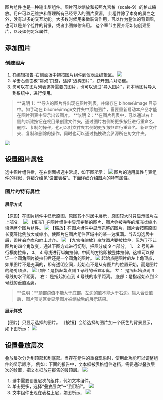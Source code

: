图片组件也是一种输出型组件。图片可以缩放和按照九宫格（scale-9）的格式缩放。用户可以还维护和管理所有已经导入的图片资源。
此组件除了本身的属性之外，没有过多的交互功能。大多数时候用来做装饰作用，可以作为整体的背景图，也可以是某个组件的背景，或者小图做修饰用。
这个章节主要介绍如何创建图片，以及如何定义属性。

## 添加图片
### 创建图片
1. 在编辑报告-右侧面板中拖拽图片组件到仪表盘编辑区。
![](https://main.qcloudimg.com/raw/edf7aeafc2e8c1b32092c198bde37897.png)
2. 单击右侧面板“常规”页签，选择“选择图片”，打开图片对话框。
3. 您可以在图片列表选择需要的图片，也可以通过“导入图片”，将本地图片导入到系统中，进行使用。
>**说明 1：**导入的图片将出现在图片列表，并储存在 bihome\image 目录中。如手动在 bihome\image文件夹中添加图片，需要重新启动本产品才能在图片列表中显示出该图片。
>**说明 2：**在图片列表中，可以通过右上侧的新建按钮在根目录创建文件夹，通过图片右侧的更多按钮进行重命名、删除、复制的操作，也可以对文件夹右侧的更多按钮进行重命名、新建文件夹、复制和删除的操作，同时也可以通过拖拽改变资源所在的文件夹。

![](https://main.qcloudimg.com/raw/d803383e868b490f54c734c1543324bb.png)

## 设置图片属性
选中图片组件后，在右侧面板选中常规，如下图所示：
![](https://main.qcloudimg.com/raw/076da9df301e967e7cf0c04df152c381.png)
图片的通用属性与表组件的相似，详细介绍见“[设置表格]()”。下面详细介绍图片的特有属性。


### 图片的特有属性
#### 展示方式
【原图】在图片组件中显示原图，原图较小时居中展示，原图较大时只显示图片左上部分。
![](https://main.qcloudimg.com/raw/615df9b097a2da64dc958c35f6705db3.png)
【填充】在图片组件中显示完整的图片，图片会被完整的填充或缩小填满整个图片组件。
![](https://main.qcloudimg.com/raw/a6b3a8857ae582be822ab8e268916232.png)
【缩放】在图片组件中显示完整的图片，图片会按照原图长宽等比例放大或缩小，使图片在图片组件区域中的某一边填满。当去勾选居中后，图片会向左和向上对齐。
![](https://main.qcloudimg.com/raw/41b1bf3b3ab3e72a23f2857a567e4f9e.png)
【九宫格缩放】缩放图片要被拉伸，但为了不让图片的四个角改变，通过下图方式进行切割，把图分成 9 个部分， 1、 2 号线进行横向拉伸， 3、 4 号线进行纵向拉伸，中间的方格即被整体拉伸。这样可以保证一个圆角图片被拉伸后还是一个圆角的图片。
![](https://main.qcloudimg.com/raw/d7a3342bf5bc65876629b1f991325953.png)
起始点是图片的左上角顶点，如果图片不是充满的，即有透明空间，起始点不是从有图片的位置开始，而是图片的绝对顶点。
![](https://main.qcloudimg.com/raw/d8c614cace308db9f7dc1494d996557a.png)
顶部：是指起始点到 1 号线的垂直距离。
左： 是指起始点到 3 号线的水平距离。
右： 是指起始点到 4 号线的水平距离。
底部：是指起始点到 2 号线的垂直距离。
>**说明：**顶部的值不能大于底部，左边的值不能大于右边。输入合法值后，图片预览区会显示图片被缩放后的展示结果。

#### 展示样式
【图片】只显示选择的图片。
【按钮】会给选择的图片加一个灰色的背景显示，如下图所示：
![](https://main.qcloudimg.com/raw/b03ac6b4534f0e95b2a4c541250cde04.png)

## 设置叠放层次
叠放层次分为到顶部和到底部。当存在组件的重叠现象时，使用此功能可以调整组件的显示顺序。
例如：下面的报告中，文本框被表格组件遮挡，需要通过叠放层次的设置，把文本框放在报告的最顶层。
![](https://main.qcloudimg.com/raw/e785b2c6ed06d174a562e331ee880331.png)
1. 选中需要设置层次的组件，例如文本组件。
2. 单击更多，选择“叠放层次”->"到顶部"。
![](https://main.qcloudimg.com/raw/2a0506c4a98ffb3249ad7400c62f06bd.png)
3. 文本组件出现在表格上层，如图所示。
![](https://main.qcloudimg.com/raw/f2ad23f3849911cd157b00ba6d39f6ae.png)





